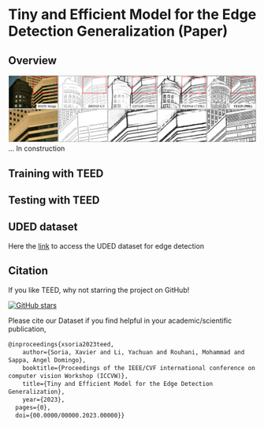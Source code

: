 # Tiny and Efficient Model for the Edge Detection Generalization (Paper)

## Overview

<div style="text-align:center"><img src='imgs/teedBanner.png' width=800>
</div>
... In construction

## Training with TEED

## Testing with TEED

## UDED dataset

Here the [link](https://github.com/xavysp/UDED) to access the UDED dataset for edge detection

## Citation

If you like TEED, why not starring the project on GitHub!

[![GitHub stars](https://img.shields.io/github/stars/xavysp/TEED.svg?style=social&label=Star&maxAge=3600)](https://GitHub.com/xavysp/TEED/stargazers/)

Please cite our Dataset if you find helpful in your academic/scientific publication,
```
@inproceedings{xsoria2023teed,
    author={Soria, Xavier and Li, Yachuan and Rouhani, Mohammad and Sappa, Angel Domingo},
    booktitle={Proceedings of the IEEE/CVF international conference on computer vision Workshop (ICCVW)},
    title={Tiny and Efficient Model for the Edge Detection Generalization},
    year={2023},
  pages={0},
  doi={00.0000/00000.2023.00000}}